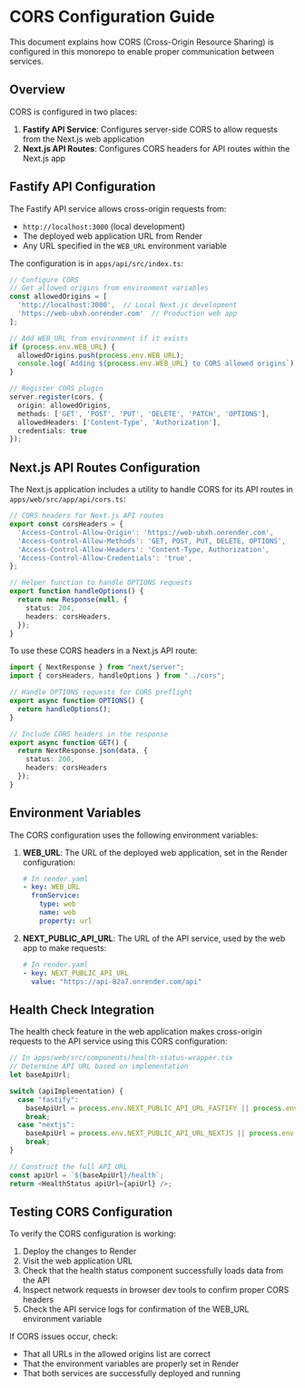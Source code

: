 # CORS Configuration Guide

This document explains how CORS (Cross-Origin Resource Sharing) is configured in this monorepo to enable proper communication between services.

## Overview

CORS is configured in two places:
1. **Fastify API Service**: Configures server-side CORS to allow requests from the Next.js web application
2. **Next.js API Routes**: Configures CORS headers for API routes within the Next.js app

## Fastify API Configuration

The Fastify API service allows cross-origin requests from:
- `http://localhost:3000` (local development)
- The deployed web application URL from Render
- Any URL specified in the `WEB_URL` environment variable

The configuration is in `apps/api/src/index.ts`:

```typescript
// Configure CORS
// Get allowed origins from environment variables
const allowedOrigins = [
  'http://localhost:3000',  // Local Next.js development
  'https://web-ubxh.onrender.com'  // Production web app
];

// Add WEB_URL from environment if it exists
if (process.env.WEB_URL) {
  allowedOrigins.push(process.env.WEB_URL);
  console.log(`Adding ${process.env.WEB_URL} to CORS allowed origins`);
}

// Register CORS plugin
server.register(cors, {
  origin: allowedOrigins,
  methods: ['GET', 'POST', 'PUT', 'DELETE', 'PATCH', 'OPTIONS'],
  allowedHeaders: ['Content-Type', 'Authorization'],
  credentials: true
});
```

## Next.js API Routes Configuration

The Next.js application includes a utility to handle CORS for its API routes in `apps/web/src/app/api/cors.ts`:

```typescript
// CORS headers for Next.js API routes
export const corsHeaders = {
  'Access-Control-Allow-Origin': 'https://web-ubxh.onrender.com',
  'Access-Control-Allow-Methods': 'GET, POST, PUT, DELETE, OPTIONS',
  'Access-Control-Allow-Headers': 'Content-Type, Authorization',
  'Access-Control-Allow-Credentials': 'true',
};

// Helper function to handle OPTIONS requests
export function handleOptions() {
  return new Response(null, {
    status: 204,
    headers: corsHeaders,
  });
}
```

To use these CORS headers in a Next.js API route:

```typescript
import { NextResponse } from "next/server";
import { corsHeaders, handleOptions } from "../cors";

// Handle OPTIONS requests for CORS preflight
export async function OPTIONS() {
  return handleOptions();
}

// Include CORS headers in the response
export async function GET() {
  return NextResponse.json(data, { 
    status: 200,
    headers: corsHeaders
  });
}
```

## Environment Variables

The CORS configuration uses the following environment variables:

1. **WEB_URL**: The URL of the deployed web application, set in the Render configuration:
   ```yaml
   # In render.yaml
   - key: WEB_URL
     fromService:
       type: web
       name: web
       property: url
   ```

2. **NEXT_PUBLIC_API_URL**: The URL of the API service, used by the web app to make requests:
   ```yaml
   # In render.yaml
   - key: NEXT_PUBLIC_API_URL
     value: "https://api-82a7.onrender.com/api"
   ```

## Health Check Integration

The health check feature in the web application makes cross-origin requests to the API service using this CORS configuration:

```typescript
// In apps/web/src/components/health-status-wrapper.tsx
// Determine API URL based on implementation
let baseApiUrl;

switch (apiImplementation) {
  case "fastify":
    baseApiUrl = process.env.NEXT_PUBLIC_API_URL_FASTIFY || process.env.NEXT_PUBLIC_API_URL;
    break;
  case "nextjs":
    baseApiUrl = process.env.NEXT_PUBLIC_API_URL_NEXTJS || process.env.NEXT_PUBLIC_API_URL;
    break;
}

// Construct the full API URL
const apiUrl = `${baseApiUrl}/health`;
return <HealthStatus apiUrl={apiUrl} />;
```

## Testing CORS Configuration

To verify the CORS configuration is working:

1. Deploy the changes to Render
2. Visit the web application URL
3. Check that the health status component successfully loads data from the API
4. Inspect network requests in browser dev tools to confirm proper CORS headers
5. Check the API service logs for confirmation of the WEB_URL environment variable

If CORS issues occur, check:
- That all URLs in the allowed origins list are correct
- That the environment variables are properly set in Render
- That both services are successfully deployed and running